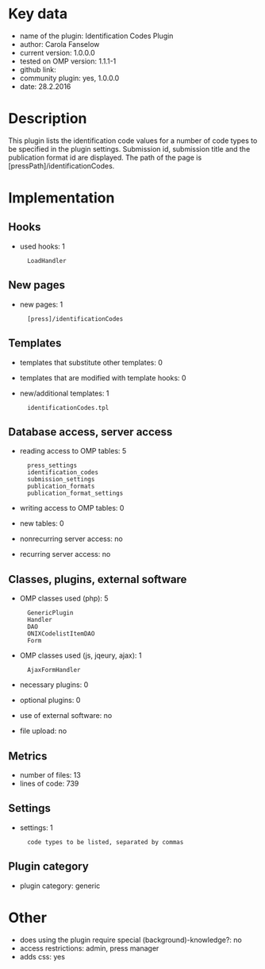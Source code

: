 Key data
============

- name of the plugin: Identification Codes Plugin
- author: Carola Fanselow
- current version: 1.0.0.0
- tested on OMP version: 1.1.1-1
- github link: 
- community plugin: yes, 1.0.0.0
- date: 28.2.2016

Description
============

This plugin lists the identification code values for a number of code types to be specified in the plugin settings. Submission id, submission title and the publication format id are displayed. The path of the page is [pressPath]/identificationCodes.
 
Implementation
================

Hooks
-----
- used hooks: 1

		LoadHandler

New pages
------
- new pages: 1

		[press]/identificationCodes

Templates
---------
- templates that substitute other templates: 0
- templates that are modified with template hooks: 0
- new/additional templates: 1

		identificationCodes.tpl

Database access, server access
-----------------------------
- reading access to OMP tables: 5

		press_settings
		identification_codes 
		submission_settings
		publication_formats
		publication_format_settings

- writing access to OMP tables: 0
- new tables: 0
- nonrecurring server access: no
- recurring server access: no
 
Classes, plugins, external software
-----------------------
- OMP classes used (php): 5
	
		GenericPlugin
		Handler
		DAO
		ONIXCodelistItemDAO
		Form

- OMP classes used (js, jqeury, ajax): 1

		AjaxFormHandler

- necessary plugins: 0
- optional plugins: 0
- use of external software: no
- file upload: no
 
Metrics
--------
- number of files: 13
- lines of code: 739

Settings
--------
- settings: 1

		code types to be listed, separated by commas

Plugin category
----------
- plugin category: generic

Other
=============
- does using the plugin require special (background)-knowledge?: no
- access restrictions: admin, press manager
- adds css: yes




